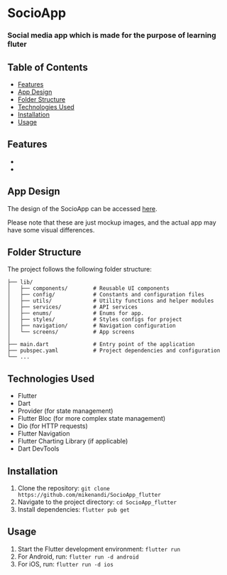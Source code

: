 # SocioApp

### Social media app which is made for the purpose of learning fluter

## Table of Contents

- [Features](#features)
- [App Design](#app-design)
- [Folder Structure](#folder-structure)
- [Technologies Used](#technologies-used)
- [Installation](#installation)
- [Usage](#usage)

## Features

<!-- *Insert a brief description of the key features of the SocioApp.* -->

-
-

## App Design

The design of the SocioApp can be accessed [here](https://www.figma.com/file/ldUCcQApMTiTzs2jzAx7Iw/Flutter-course?type=design&node-id=0-1&mode=design&t=PeLn2xtKZjAdofYS-0).

Please note that these are just mockup images, and the actual app may have some visual differences.

## Folder Structure

The project follows the following folder structure:

```
├── lib/
│   ├── components/        # Reusable UI components
│   ├── config/            # Constants and configuration files
│   ├── utils/             # Utility functions and helper modules
│   ├── services/          # API services
│   ├── enums/             # Enums for app.
│   ├── styles/            # Styles configs for project
│   ├── navigation/        # Navigation configuration
│   └── screens/           # App screens
│
├── main.dart              # Entry point of the application
├── pubspec.yaml           # Project dependencies and configuration
└── ...

```

## Technologies Used

- Flutter
- Dart
- Provider (for state management)
- Flutter Bloc (for more complex state management)
- Dio (for HTTP requests)
- Flutter Navigation
- Flutter Charting Library (if applicable)
- Dart DevTools

## Installation

1. Clone the repository: `git clone https://github.com/mikenandi/SocioApp_flutter`
2. Navigate to the project directory: `cd SocioApp_flutter`
3. Install dependencies: `flutter pub get`

## Usage

1. Start the Flutter development environment: `flutter run`
2. For Android, run: `flutter run -d android`
3. For iOS, run: `flutter run -d ios`
